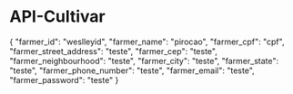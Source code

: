 # API-Cultivar

{
    "farmer_id": "weslleyid",
    "farmer_name": "pirocao",
    "farmer_cpf": "cpf",
    "farmer_street_address": "teste",
    "farmer_cep": "teste",
    "farmer_neighbourhood": "teste",
    "farmer_city": "teste",
    "farmer_state": "teste",
    "farmer_phone_number": "teste",
    "farmer_email": "teste",
    "farmer_password": "teste"
}